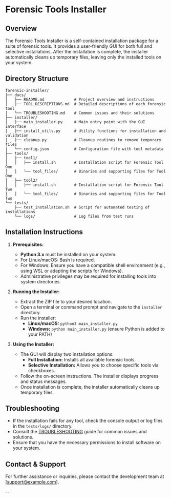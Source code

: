 # Forensic Tools Installer

## Overview

The Forensic Tools Installer is a self-contained installation package for a suite of forensic tools. It provides a user-friendly GUI for both full and selective installations. After the installation is complete, the installer automatically cleans up temporary files, leaving only the installed tools on your system.

## Directory Structure

```
forensic-installer/
├── docs/
│   ├── README.md             # Project overview and instructions
│   ├── TOOL_DESCRIPTIONS.md  # Detailed descriptions of each forensic tool
│   └── TROUBLESHOOTING.md    # Common issues and their solutions
├── installer/
│   ├── main_installer.py     # Main entry point with the GUI interface
│   ├── install_utils.py      # Utility functions for installation and validation
│   ├── cleanup.py            # Cleanup routines to remove temporary files
│   └── config.json           # Configuration file with tool metadata
├── tools/
│   ├── tool1/
│   │   ├── install.sh        # Installation script for Forensic Tool One
│   │   └── tool_files/       # Binaries and supporting files for Tool One
│   ├── tool2/
│   │   ├── install.sh        # Installation script for Forensic Tool Two
│   │   └── tool_files/       # Binaries and supporting files for Tool Two
└── tests/
    ├── test_installation.sh  # Script for automated testing of installations
    └── logs/                 # Log files from test runs
```

## Installation Instructions

1. **Prerequisites:**
   - **Python 3.x** must be installed on your system.
   - For Linux/macOS: Bash is required.
   - For Windows: Ensure you have a compatible shell environment (e.g., using WSL or adapting the scripts for Windows).
   - Administrative privileges may be required for installing tools into system directories.

2. **Running the Installer:**
   - Extract the ZIP file to your desired location.
   - Open a terminal or command prompt and navigate to the `installer` directory.
   - Run the installer:
     - **Linux/macOS:** `python3 main_installer.py`
     - **Windows:** `python main_installer.py` (ensure Python is added to your PATH)

3. **Using the Installer:**
   - The GUI will display two installation options:
     - **Full Installation:** Installs all available forensic tools.
     - **Selective Installation:** Allows you to choose specific tools via checkboxes.
   - Follow the on-screen instructions. The installer displays progress and status messages.
   - Once installation is complete, the installer automatically cleans up temporary files.

## Troubleshooting

- If the installation fails for any tool, check the console output or log files in the `tests/logs/` directory.
- Consult the [TROUBLESHOOTING](./TROUBLESHOOTING.md) guide for common issues and solutions.
- Ensure that you have the necessary permissions to install software on your system.

## Contact & Support

For further assistance or inquiries, please contact the development team at [support@example.com].

--
